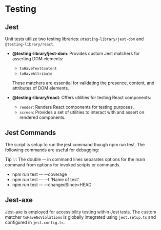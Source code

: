 # Testing

## Jest

Unit tests utilize two testing libraries: `@testing-library/jest-dom` and `@testing-library/react`.

- **@testing-library/jest-dom**: Provides custom Jest matchers for asserting DOM elements:

  - `toHaveTextContent`
  - `toHaveAttribute`

  These matchers are essential for validating the presence, content, and attributes of DOM elements.

- **@testing-library/react**: Offers utilities for testing React components:
  - `render`: Renders React components for testing purposes.
  - `screen`: Provides a set of utilities to interact with and assert on rendered components.

## Jest Commands

The script is setup to run the jest command though npm run test. The following commands are useful for debugging:

Tip 💡: The double -- in command lines separates options for the main command from options for invoked scripts or commands.

- npm run test -- --coverage
- npm run test -- --t 'Name of test'
- npm run test -- --changedSince=HEAD


## Jest-axe

Jest-axe is employed for accessibility testing within Jest tests. The custom matcher `toHaveNoViolations` is globally integrated using `jest.setup.ts` and configured in `jest.config.ts`.
